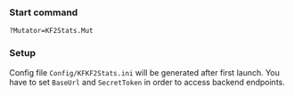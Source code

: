 
### Start command
```
?Mutator=KF2Stats.Mut
```

### Setup
Config file `Config/KFKF2Stats.ini` will be generated after first launch.
You have to set `BaseUrl` and `SecretToken` in order to access backend endpoints.